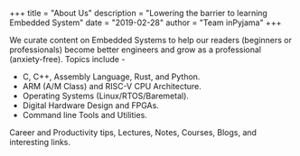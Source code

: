 +++
title = "About Us"
description = "Lowering the barrier to learning Embedded System"
date = "2019-02-28"
author = "Team inPyjama"
+++

We curate content on Embedded Systems to help our readers (beginners or professionals) become better engineers and grow as a professional (anxiety-free). Topics include -

- C, C++, Assembly Language, Rust, and Python.
- ARM (A/M Class) and RISC-V CPU Architecture.
- Operating Systems (Linux/RTOS/Baremetal).
- Digital Hardware Design and FPGAs.
- Command line Tools and Utilities.

Career and Productivity tips, Lectures, Notes, Courses, Blogs, and interesting links.
